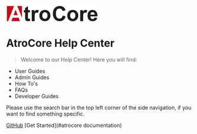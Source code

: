 <!-- _coverpage.md -->

![logo](logo.png)

# AtroCore Help Center

> Welcome to our Help Center! Here you will find:

- User Guides
- Admin Guides
- How To's
- FAQs
- Developer Guides

Please use the search bar in the top left corner of the side navigation, if you want to find something specific.

[GitHub](https://github.com/atrocore)
[Get Started](#atrocore documentation)